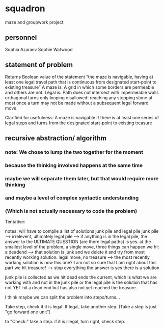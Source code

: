 # squadron
maze and groupwork project

## personnel
Sophia Azaraev
Sophie Watwood

## statement of problem
Returns Boolean value of the statement “the maze is navigable, having at least one legal
travel path that is continuous from designated start-point to existing treasure”
A maze is: A grid in which some borders are permeable and others are not. 
Legal is:
    Path does not intersect with impermeable walls
    orthagonal turns only
    looping disallowed: reaching any stepping stone at most once 
    a turn may not be made without a subsequent legal forward move. 

Clarified for usefulness: A maze is navigable if 
	there is at least one series of legal steps and turns
	from the designated start-point to existing treasure

## recursive abstraction/ algorithm
### note: We chose to lump the two together for the moment 
### because the thinking involved happens at the same time
### maybe we will separate them later, but that would require more thinking
### and maybe a level of complex syntactic understanding
### (Which is not actually necessary to code the problem)
Tentative:

notes:
will have to compile a list of solutions
junk pile and legal pile
    junk pile  --> irrelevent, ultimately
    legal pile --> if anything is in the legal pile, 
        the answer to the ULTIMATE QUESTION (are there legal paths) is yes.
at the smallest level of the problem, a single move, three things can happen
    we hit a deadend        --> that solution is junk and we delete it 
                                and try from most recently working solution. 
    legal move, no treasure --> the most recently working solution is now this one? 
                                I am not so sure that I am right about this part
    we hit treasure!        --> stop everything the answer is yes there is a solution

junk pile is collected as we hit dead ends
the current, which is what we are working with and not in the junk pile or the legal pile
    is the solution that has not YET hit a dead end
    but has also not yet reached the treasure. 


I think maybe we can split the problem into steps/turns...

Take step, check if it is legal. If legal, take another step. 
(Take a step is just "go forward one unit")

to "Check:" take a step.
    if it is illegal, turn right, check step. 

